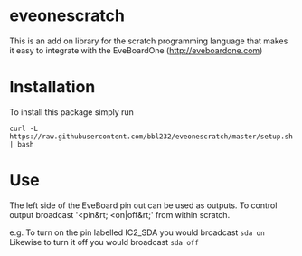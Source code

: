 # eveonescratch

This is an add on library for the scratch programming language
that makes it easy to integrate with the EveBoardOne (http://eveboardone.com)

# Installation

To install this package simply run

`curl -L https://raw.githubusercontent.com/bbl232/eveonescratch/master/setup.sh | bash`

# Use

The left side of the EveBoard pin out can be used as outputs.
To control output broadcast '&lt;pin&rt; &lt;on|off&rt;' from within scratch.

e.g. To turn on the pin labelled IC2_SDA you would broadcast
`sda on`
Likewise to turn it off you would broadcast
`sda off`
